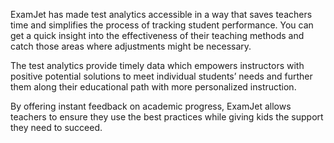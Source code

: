 ﻿ExamJet has made test analytics accessible in a way that saves teachers time and simplifies the process of tracking student performance. You can get a quick insight into the effectiveness of their teaching methods and catch those areas where adjustments might be necessary.

The test analytics provide timely data which empowers instructors with positive potential solutions to meet individual students’ needs and further them along their educational path with more personalized instruction.

By offering instant feedback on academic progress, ExamJet allows teachers to ensure they use the best practices while giving kids the support they need to succeed.
